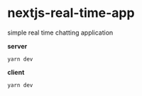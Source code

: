 # nextjs-real-time-app


simple real time chatting application

**server**

```
yarn dev
```

**client**

```
yarn dev
```